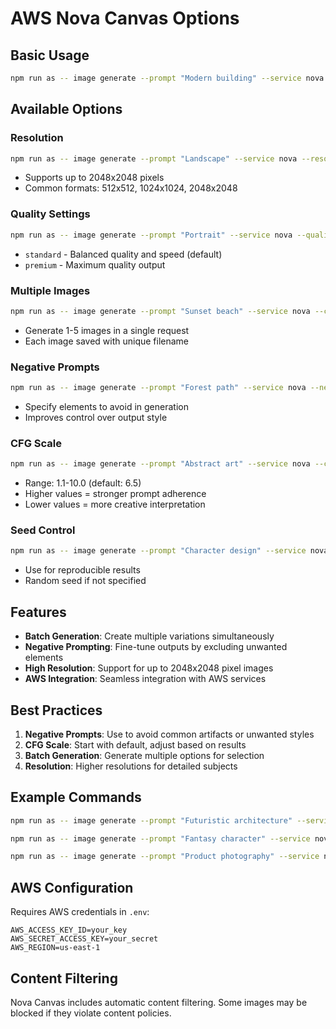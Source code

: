 # AWS Nova Canvas Options

## Basic Usage

```bash
npm run as -- image generate --prompt "Modern building" --service nova
```

## Available Options

### Resolution
```bash
npm run as -- image generate --prompt "Landscape" --service nova --resolution 2048x2048
```
- Supports up to 2048x2048 pixels
- Common formats: 512x512, 1024x1024, 2048x2048

### Quality Settings
```bash
npm run as -- image generate --prompt "Portrait" --service nova --quality premium
```
- `standard` - Balanced quality and speed (default)
- `premium` - Maximum quality output

### Multiple Images
```bash
npm run as -- image generate --prompt "Sunset beach" --service nova --count 3
```
- Generate 1-5 images in a single request
- Each image saved with unique filename

### Negative Prompts
```bash
npm run as -- image generate --prompt "Forest path" --service nova --negative "dark, scary"
```
- Specify elements to avoid in generation
- Improves control over output style

### CFG Scale
```bash
npm run as -- image generate --prompt "Abstract art" --service nova --cfg-scale 8.5
```
- Range: 1.1-10.0 (default: 6.5)
- Higher values = stronger prompt adherence
- Lower values = more creative interpretation

### Seed Control
```bash
npm run as -- image generate --prompt "Character design" --service nova --seed 123456
```
- Use for reproducible results
- Random seed if not specified

## Features

- **Batch Generation**: Create multiple variations simultaneously
- **Negative Prompting**: Fine-tune outputs by excluding unwanted elements
- **High Resolution**: Support for up to 2048x2048 pixel images
- **AWS Integration**: Seamless integration with AWS services

## Best Practices

1. **Negative Prompts**: Use to avoid common artifacts or unwanted styles
2. **CFG Scale**: Start with default, adjust based on results
3. **Batch Generation**: Generate multiple options for selection
4. **Resolution**: Higher resolutions for detailed subjects

## Example Commands

```bash
npm run as -- image generate --prompt "Futuristic architecture" --service nova --resolution 2048x2048 --quality premium

npm run as -- image generate --prompt "Fantasy character" --service nova --negative "blurry, low quality" --count 3

npm run as -- image generate --prompt "Product photography" --service nova --cfg-scale 9 --seed 789
```

## AWS Configuration

Requires AWS credentials in `.env`:
```env
AWS_ACCESS_KEY_ID=your_key
AWS_SECRET_ACCESS_KEY=your_secret
AWS_REGION=us-east-1
```

## Content Filtering

Nova Canvas includes automatic content filtering. Some images may be blocked if they violate content policies.